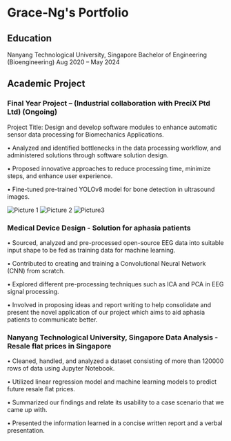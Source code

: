 # Grace-Ng's Portfolio

## Education
Nanyang Technological University, Singapore Bachelor of Engineering (Bioengineering)
Aug 2020 – May 2024

## Academic Project
### Final Year Project – (Industrial collaboration with PreciX Ptd Ltd) (Ongoing)

Project Title: Design and develop software modules to enhance automatic sensor data processing for Biomechanics Applications.

• Analyzed and identified bottlenecks in the data processing workflow, and administered solutions through            software solution design.

• Proposed innovative approaches to reduce processing time, minimize steps, and enhance user experience.

• Fine-tuned pre-trained YOLOv8 model for bone detection in ultrasound images.

![Picture 1](https://github.com/greycceee/Grace-Ng-s-Portfolio/assets/119509217/061b3591-3f4a-44df-bc8e-99d00db20329)
![Picture 2](https://github.com/greycceee/Grace-Ng-s-Portfolio/assets/119509217/8b3afe58-6342-405d-aae3-8751298b12be)
![Picture3](https://github.com/greycceee/Grace-Ng-s-Portfolio/assets/119509217/b428f5d3-cb82-40c6-9498-6781c70ca86c)


### Medical Device Design - Solution for aphasia patients

• Sourced, analyzed and pre-processed open-source EEG data into suitable input shape to be fed as training data for machine learning.

• Contributed to creating and training a Convolutional Neural Network (CNN) from scratch.

• Explored different pre-processing techniques such as ICA and PCA in EEG signal processing.

• Involved in proposing ideas and report writing to help consolidate and present the novel application of our project which aims to aid aphasia patients to communicate better.

### Nanyang Technological University, Singapore Data Analysis - Resale flat prices in Singapore

• Cleaned, handled, and analyzed a dataset consisting of more than 120000 rows of data using Jupyter Notebook.

• Utilized linear regression model and machine learning models to predict future resale flat prices.

• Summarized our findings and relate its usability to a case scenario that we came up with.

• Presented the information learned in a concise written report and a verbal presentation.
